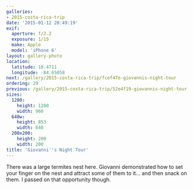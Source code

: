 ```yaml
---
galleries:
- 2015-costa-rica-trip
date: '2015-01-12 20:49:19'
exif:
  aperture: f/2.2
  exposure: 1/15
  make: Apple
  model: 'iPhone 6'
layout: gallery-photo
location:
  latitude: 10.4711
  longitude: -84.65058
next: /gallery/2015-costa-rica-trip/fcef47e-giovannis-night-tour
ordering: 29
previous: /gallery/2015-costa-rica-trip/52e4f19-giovannis-night-tour
sizes:
  1280:
    height: 1280
    width: 960
  640w:
    height: 853
    width: 640
  200x200:
    height: 200
    width: 200
title: 'Giovanni''s Night Tour'
---
```


There was a large termites nest here. Giovanni demonstrated how to set your finger on the nest and attract some of them to it... and then snack on them. I passed on that opportunity though.
